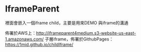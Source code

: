 # IframeParent

裡面會嵌入一個iframe child，主要是用來DEMO 與iframe的溝通

佈署於AWS上：http://iframeparent4medium.s3-website-us-east-1.amazonaws.com/
子層iframe，佈署於GithubPages：https://1mid.github.io/childIframe/
